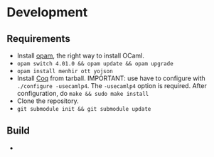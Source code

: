 # Development #

## Requirements ##
* Install [opam](http://opam.ocamlpro.com/), the right way to install OCaml.
* `opam switch 4.01.0 && opam update && opam upgrade`
* `opam install menhir ott yojson`
* Install [Coq](http://coq.inria.fr/download) from tarball. IMPORTANT: use have to configure with `./configure -usecamlp4`. The `-usecamlp4` option is required. After configuration, do `make && sudo make install`
* Clone the repository.
* `git submodule init && git submodule update`

## Build ##
* 
